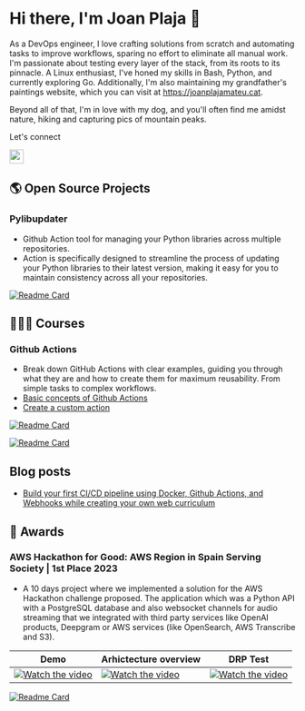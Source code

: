 # Hi there, I'm Joan Plaja 👋

As a DevOps engineer, I love crafting solutions from scratch and automating tasks to improve workflows, sparing no effort to eliminate all manual work. I'm passionate about testing every layer of the stack, from its roots to its pinnacle. A Linux enthusiast, I've honed my skills in Bash, Python, and currently exploring Go. Additionally, I'm also maintaining my grandfather's paintings website, which you can visit at <a href="https://joanplajamateu.cat">https://joanplajamateu.cat</a>.

Beyond all of that, I'm in love with my dog, and you'll often find me amidst nature, hiking and capturing pics of mountain peaks.

Let's connect

<a href="https://www.linkedin.com/in/joan-josep-plaja"><img src="https://img.shields.io/badge/linkedin-%230077B5.svg?&style=for-the-badge&logo=linkedin&logoColor=white" height=25></a>

## 🌎 Open Source Projects

### Pylibupdater
- Github Action tool for managing your Python libraries across multiple repositories.
- Action is specifically designed to streamline the process of updating your Python libraries to their latest version, making it easy for you to maintain consistency across all your repositories.

[![Readme Card](https://github-readme-stats.vercel.app/api/pin/?username=joanplaja&repo=pylibupdater)](https://github.com/joanplaja/pylibupdater)

## 👨🏻‍🏫 Courses

### Github Actions
- Break down GitHub Actions with clear examples, guiding you through what they are and how to create them for maximum reusability. From simple tasks to complex workflows.
- [Basic concepts of Github Actions](http://joanplaja.com/posts/courses/githubactions/basics/)
- [Create a custom action](http://joanplaja.com/posts/courses/githubactions/custom_action/)
  
[![Readme Card](https://github-readme-stats.vercel.app/api/pin/?username=joanplaja&repo=Github-Actions-course-examples)](https://github.com/joanplaja/Github-Actions-course-examples)

[![Readme Card](https://github-readme-stats.vercel.app/api/pin/?username=joanplaja&repo=action-template)](https://github.com/joanplaja/action-template)


## Blog posts

- [Build your first CI/CD pipeline using Docker, Github Actions, and Webhooks while creating your own web curriculum](http://joanplaja.com/posts/projects/resume/)

## 🏅 Awards

### AWS Hackathon for Good: AWS Region in Spain Serving Society | 1st Place 2023
- A 10 days project where we implemented a solution for the AWS Hackathon challenge proposed. The application which was a Python API with a PostgreSQL database and also websocket channels for audio streaming that we integrated with third party services like OpenAI products, Deepgram or AWS services (like OpenSearch, AWS Transcribe and S3).

| Demo  | Arhictecture overview  | DRP Test  |
|-----------|-----------|-----------|
| [![Watch the video](https://img.youtube.com/vi/SYNQbkOoeDI/default.jpg)](https://www.youtube.com/watch?v=SYNQbkOoeDI) | [![Watch the video](https://img.youtube.com/vi/p8LAQeTAORc/default.jpg)](https://www.youtube.com/watch?v=p8LAQeTAORc) | [![Watch the video](https://img.youtube.com/vi/Jw4I-6NhjU4/default.jpg)](https://www.youtube.com/watch?v=Jw4I-6NhjU4) |

[![Readme Card](https://github-readme-stats.vercel.app/api/pin/?username=JPG-squad&repo=solucion)](https://github.com/JPG-squad/solucion)
